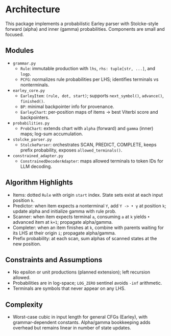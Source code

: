 # Architecture

This package implements a probabilistic Earley parser with Stolcke-style forward (alpha) and inner (gamma) probabilities. Components are small and focused.

## Modules

- `grammar.py`
  - `Rule`: immutable production with `lhs`, `rhs: tuple[str, ...]`, and `logp`.
  - `PCFG`: normalizes rule probabilities per LHS; identifies terminals vs nonterminals.
- `earley_core.py`
  - `EarleyItem`: `(rule, dot, start)`; supports `next_symbol()`, `advance()`, `finished()`.
  - `BP`: minimal backpointer info for provenance.
  - `EarleyChart`: per-position maps of items → best Viterbi score and backpointers.
- `probabilities.py`
  - `ProbChart`: extends chart with `alpha` (forward) and `gamma` (inner) maps; log-sum accumulation.
- `stolcke_parser.py`
  - `StolckeParser`: orchestrates SCAN, PREDICT, COMPLETE, keeps prefix probability, exposes `allowed_terminals()`.
- `constrained_adapter.py`
  - `ConstrainedDecoderAdapter`: maps allowed terminals to token IDs for LLM decoding.

## Algorithm Highlights

- Items: dotted `Rule` with origin `start` index. State sets exist at each input position `k`.
- Predictor: when item expects a nonterminal `Y`, add `Y -> • γ` at position `k`; update alpha and initialize gamma with rule prob.
- Scanner: when item expects terminal `a`, consuming `a` at `k` yields `•` advanced item at `k+1`; propagate alpha/gamma.
- Completer: when an item finishes at `k`, combine with parents waiting for its LHS at their origin `i`; propagate alpha/gamma.
- Prefix probability: at each scan, sum alphas of scanned states at the new position.

## Constraints and Assumptions

- No epsilon or unit productions (planned extension); left recursion allowed.
- Probabilities are in log-space; `LOG_ZERO` sentinel avoids `-inf` arithmetic.
- Terminals are symbols that never appear on any LHS.

## Complexity

- Worst-case cubic in input length for general CFGs (Earley), with grammar-dependent constants. Alpha/gamma bookkeeping adds overhead but remains linear in number of state updates.

